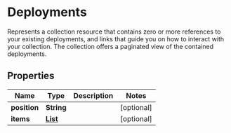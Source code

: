 

# Deployments

Represents a collection resource that contains zero or more references to your existing deployments, and links that guide you on how to interact with your collection. The collection offers a paginated view of the contained deployments.

## Properties

| Name | Type | Description | Notes |
|------------ | ------------- | ------------- | -------------|
|**position** | **String** |  |  [optional] |
|**items** | [**List**](List.md) |  |  [optional] |



